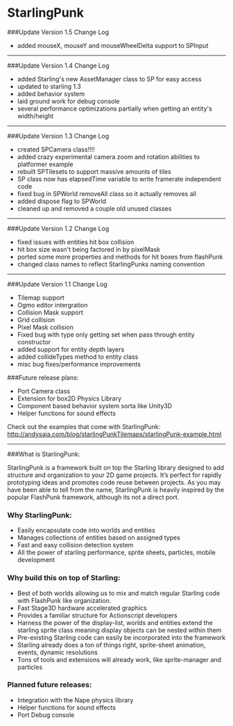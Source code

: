 StarlingPunk
============

###Update Version 1.5 Change Log
* added mouseX, mouseY and mouseWheelDelta support to SPInput

----------------------------------------------------------------

###Update Version 1.4 Change Log
* added Starling's new AssetManager class to SP for easy access
* updated to starling 1.3
* added behavior system
* laid ground work for debug console
* several performance optimizations partially when getting an entity's width/height

----------------------------------------------------------------

###Update Version 1.3 Change Log
 * created SPCamera class!!!!
 * added crazy experimental camera zoom and rotation abilities to platformer example
 * rebuilt SPTilesets to support massive amounts of tiles
 * SP class now has elapsedTime variable to write framerate independent code
 * fixed bug in SPWorld removeAll class so it actually removes all
 * added dispose flag to SPWorld
 * cleaned up and removed a couple old unused classes

----------------------------------------------------------------

###Update Version 1.2 Change Log
 * fixed issues with entities hit box collision
 * hit box size wasn't being factored in by pixelMask
 * ported some more properties and methods for hit boxes from flashPunk
 * changed class names to reflect StarlingPunks naming convention

----------------------------------------------------------------

###Update Version 1.1 Change Log
 * Tilemap support
 * Ogmo editor intergration
 * Collision Mask support
 * Grid collision
 * Pixel Mask collision
 * Fixed bug with type only getting set when pass through entity constructor
 * added support for entity depth layers
 * added collideTypes method to entity class
 * misc bug fixes/performance improvements

###Future release plans:
 * Port Camera class
 * Extension for box2D Physics Library
 * Component based behavior system sorta like Unity3D
 * Helper functions for sound effects


Check out the examples that come with StarlingPunk:
http://andysaia.com/blog/starlingPunkTilemaps/starlingPunk-example.html

----------------------------------------------------------------

###What is StarlingPunk:

StarlingPunk is a framework built on top the Starling library designed to add structure and organization to your 2D game projects. It’s perfect for rapidly prototyping ideas and promotes code reuse between projects.  As you may have been able to tell from the name, StarlingPunk is heavily inspired by the popular FlashPunk framework, although its not a direct port.


### Why StarlingPunk:
* Easily encapsulate code into worlds and entities
* Manages collections of entities based on assigned types
* Fast and easy collision detection system
* All the power of starling performance, sprite sheets, particles, mobile development

### Why build this on top of Starling:
* Best of both worlds allowing us to mix and match regular Starling code with FlashPunk like organization. 
* Fast Stage3D hardware accelerated graphics
* Provides a familiar structure for Actionscript developers
* Harness the power of the display-list, worlds and entities extend the starling sprite class meaning display objects can be nested within them
* Pre-existing Starling code can easily be incorporated into the framework
* Starling already does a ton of things right, sprite-sheet animation, events, dynamic resolutions
* Tons of tools and extensions will already work, like sprite-manager and particles

### Planned future releases:
* Integration with the Nape physics library
* Helper functions for sound effects
* Port Debug console
